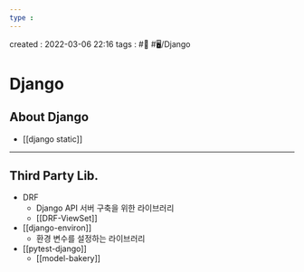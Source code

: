 ```yaml
---
type : 
---
```


created : 2022-03-06 22:16
tags : #📌 #🖥️/Django 

# Django 
## About Django
- [[django static]]

---
## Third Party Lib.
- DRF
	- Django API 서버 구축을 위한 라이브러리
	- [[DRF-ViewSet]]
- [[django-environ]]
	- 환경 변수를 설정하는 라이브러리
- [[pytest-django]]
	- [[model-bakery]]
